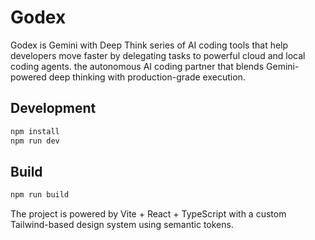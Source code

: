 # Godex

Godex is Gemini with Deep Think series of AI coding tools that help developers move faster by delegating tasks to powerful cloud and local coding agents. the autonomous AI coding partner that blends Gemini-powered deep thinking with production-grade execution.

## Development

```bash
npm install
npm run dev
```

## Build

```bash
npm run build
```

The project is powered by Vite + React + TypeScript with a custom Tailwind-based design system using semantic tokens.
